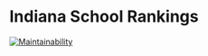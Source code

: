 # Indiana School Rankings

[![Maintainability](https://api.codeclimate.com/v1/badges/00ef6b94cac860fa2a1c/maintainability)](https://codeclimate.com/github/BallStateCBER/school-rankings/maintainability)
